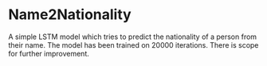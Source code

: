 # Name2Nationality
A simple LSTM model which tries to predict the nationality of a person from their name. The model has been trained on 20000 iterations. There is scope for further improvement.
